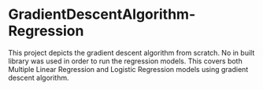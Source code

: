 # GradientDescentAlgorithm-Regression
This project depicts the gradient descent algorithm from scratch. No in built library was used in order to run the regression models. This covers both Multiple Linear Regression and Logistic Regression models using gradient descent algorithm.
